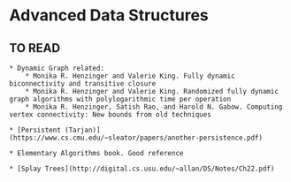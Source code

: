 # Advanced Data Structures

## TO READ
	* Dynamic Graph related:
		* Monika R. Henzinger and Valerie King. Fully dynamic biconnectivity and transitive closure
		* Monika R. Henzinger and Valerie King. Randomized fully dynamic graph algorithms with polylogarithmic time per operation
		* Monika R. Henzinger, Satish Rao, and Harold N. Gabow. Computing vertex connectivity: New bounds from old techniques

	* [Persistent (Tarjan)](https://www.cs.cmu.edu/~sleator/papers/another-persistence.pdf)

	* Elementary Algorithms book. Good reference

	* [Splay Trees](http://digital.cs.usu.edu/~allan/DS/Notes/Ch22.pdf)
